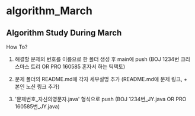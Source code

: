 # algorithm_March
Algorithm Study During March
-------
How To?   
1. 해결할 문제의 번호를 이름으로 한 폴더 생성 후 main에 push
(BOJ 1234번 크리스마스 트리 OR PRO 160585 혼자서 하는 틱택토)

2. 문제 폴더의 README.md에 각자 세부설명 추가
(README.md에 문제 링크, + 본인 노션 링크 추가)

3. '문제번호_자신의영문자.java' 형식으로 push
(BOJ 1234번_JY.java OR PRO 160585번_JY.java)
